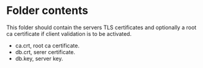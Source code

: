 # Folder contents

This folder should contain the servers TLS certificates and optionally a root ca certificate if client validation is to be activated.

- ca.crt, root ca certificate.
- db.crt, serer certificate.
- db.key, server key.
